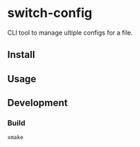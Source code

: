 # switch-config

CLI tool to manage ultiple configs for a file.

## Install

## Usage

## Development

### Build

```sh
xmake
```
